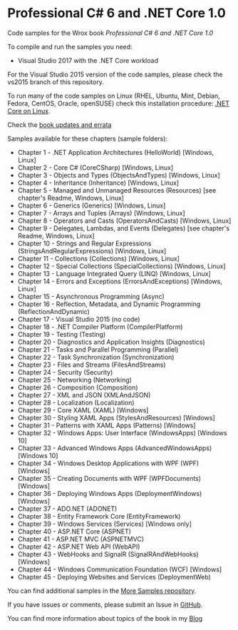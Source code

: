 # Professional C# 6 and .NET Core 1.0

Code samples for the Wrox book *Professional C# 6 and .NET Core 1.0*

To compile and run the samples you need:

* Visual Studio 2017 with the .NET Core workload

For the Visual Studio 2015 version of the code samples, please check the vs2015 branch of this repository.

To run many of the code samples on Linux (RHEL, Ubuntu, Mint, Debian, Fedora, CentOS, Oracle, openSUSE) check this installation procedure: [.NET Core on Linux](https://www.microsoft.com/net/core#linuxredhat ".NET Core on Linux").

Check the [book updates and errata](https://github.com/ProfessionalCSharp/ProfessionalCSharp6/blob/master/BookUpdates.md "Book Updates")

Samples available for these chapters (sample folders):

* Chapter 1 - .NET Application Architectures (HelloWorld) [Windows, Linux]
* Chapter 2 - Core C# (CoreCSharp) [Windows, Linux]
* Chapter 3 - Objects and Types (ObjectsAndTypes) [Windows, Linux]
* Chapter 4 - Inheritance (Inheritance) [Windows, Linux]
* Chapter 5 - Managed and Unmanaged Resources (Resources) [see chapter's Readme, Windows, Linux]
* Chapter 6 - Generics (Generics) [Windows, Linux]
* Chapter 7 - Arrays and Tuples (Arrays) [Windows, Linux]
* Chapter 8 - Operators and Casts (OperatorsAndCasts) [Windows, Linux]
* Chapter 9 - Delegates, Lambdas, and Events (Delegates) [see chapter's Readme, Windows, Linux]
* Chapter 10 - Strings and Regular Expressions (StringsAndRegularExpressions) [Windows, Linux]
* Chapter 11 - Collections (Collections) [Windows, Linux]
* Chapter 12 - Special Collections (SpecialCollections) [Windows, Linux]
* Chapter 13 - Language Integrated Query (LINQ) [Windows, Linux]
* Chapter 14 - Errors and Exceptions (ErrorsAndExceptions) [Windows, Linux]
* Chapter 15 - Asynchronous Programming (Async)
* Chapter 16 - Reflection, Metadata, and Dynamic Programming (ReflectionAndDynamic)
* Chapter 17 - Visual Studio 2015 (no code)
* Chapter 18 - .NET Compiler Platform (CompilerPlatform)
* Chapter 19 - Testing (Testing)
* Chapter 20 - Diagnostics and Application Insights (Diagnostics)
* Chapter 21 - Tasks and Parallel Programming (Parallel)
* Chapter 22 - Task Synchronization (Synchronization)
* Chapter 23 - Files and Streams (FilesAndStreams)
* Chapter 24 - Security (Security)
* Chapter 25 - Networking (Networking)
* Chapter 26 - Composition (Composition)
* Chapter 27 - XML and JSON (XMLAndJSON)
* Chapter 28 - Localization (Localization)
* Chapter 29 - Core XAML (XAML) [Windows]
* Chapter 30 - Styling XAML Apps (StylesAndResources) [Windows]
* Chapter 31 - Patterns with XAML Apps (Patterns) [Windows]
* Chapter 32 - Windows Apps: User Interface (WindowsApps) [Windows 10]
* Chapter 33 - Advanced Windows Apps (AdvancedWindowsApps) [Windows 10]
* Chapter 34 - Windows Desktop Applications with WPF (WPF) [Windows]
* Chapter 35 - Creating Documents with WPF (WPFDocuments) [Windows]
* Chapter 36 - Deploying Windows Apps (DeploymentWindows) [Windows]
* Chapter 37 - ADO.NET (ADONET)
* Chapter 38 - Entity Framework Core (EntityFramework)
* Chapter 39 - Windows Services (Services) [Windows only]
* Chapter 40 - ASP.NET Core (ASPNET)
* Chapter 41 - ASP.NET MVC (ASPNETMVC)
* Chapter 42 - ASP.NET Web API (WebAPI)
* Chapter 43 - WebHooks and SignalR (SignalRAndWebHooks) [Windows]
* Chapter 44 - Windows Communication Foundation (WCF) [Windows]
* Chapter 45 - Deploying Websites and Services (DeploymentWeb)

You can find additional samples in the [More Samples repository](https://github.com/ProfessionalCSharp/MoreSamples).

If you have issues or comments, please submit an Issue in [GitHub](https://github.com/ProfessionalCSharp/ProfessionalCSharp6).

You can find more information about topics of the book in my [Blog](https://csharp.christiannagel.com "Professional C#")

